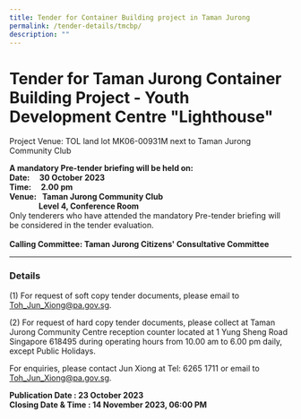 ```yaml
---
title: Tender for Container Building project in Taman Jurong
permalink: /tender-details/tmcbp/
description: ""
---
```

Tender for Taman Jurong Container Building Project - Youth Development Centre "Lighthouse"
==============================================================

Project Venue:         <!-- /\* Font Definitions \*/ @font-face {font-family:"Cambria Math"; panose-1:2 4 5 3 5 4 6 3 2 4; mso-font-alt:"Calisto MT"; mso-font-charset:0; mso-generic-font-family:roman; mso-font-pitch:variable; mso-font-signature:-536869121 1107305727 33554432 0 415 0;} @font-face {font-family:DengXian; panose-1:2 1 6 0 3 1 1 1 1 1; mso-font-alt:|?????¡ì?????????¨¬????????¨¬??; mso-font-charset:134; mso-generic-font-family:auto; mso-font-pitch:variable; mso-font-signature:-1610612033 953122042 22 0 262159 0;} @font-face {font-family:Calibri; panose-1:2 15 5 2 2 2 4 3 2 4; mso-font-alt:Calibri; mso-font-charset:0; mso-generic-font-family:swiss; mso-font-pitch:variable; mso-font-signature:-469750017 -1073732485 9 0 511 0;} @font-face {font-family:"\\@DengXian"; panose-1:2 1 6 0 3 1 1 1 1 1; mso-font-alt:"\\@SimSun"; mso-font-charset:134; mso-generic-font-family:auto; mso-font-pitch:auto; mso-font-signature:1 135135232 16 0 262144 0;} /\* Style Definitions \*/ p.MsoNormal, li.MsoNormal, div.MsoNormal {mso-style-unhide:no; mso-style-qformat:yes; mso-style-parent:""; margin:0in; mso-pagination:widow-orphan; font-size:11.0pt; font-family:"Calibri",sans-serif; mso-fareast-font-family:DengXian; mso-fareast-theme-font:minor-fareast; mso-ligatures:standardcontextual;} .MsoChpDefault {mso-style-type:export-only; mso-default-props:yes; font-size:10.0pt; mso-ansi-font-size:10.0pt; mso-bidi-font-size:10.0pt; mso-font-kerning:0pt; mso-ligatures:none;} @page WordSection1 {size:8.5in 11.0in; margin:1.0in 1.0in 1.0in 1.0in; mso-header-margin:.5in; mso-footer-margin:.5in; mso-paper-source:0;} div.WordSection1 {page:WordSection1;} --> TOL land lot MK06-00931M next to Taman Jurong Community Club

**A mandatory Pre-tender briefing will be held on: <br>
Date:  30 October 2023 <br>
Time:  2.00 pm <br>
Venue:  Taman Jurong Community Club <br>    &nbsp;Level 4, Conference Room** <br>
Only tenderers who have attended the mandatory Pre-tender briefing will be considered in the tender evaluation. <br>
<br>**Calling Committee: Taman Jurong Citizens' Consultative Committee**

* * *

### Details
(1) For request of soft copy tender documents, please email to Toh_Jun_Xiong@pa.gov.sg. <br>
  
(2) For request of hard copy tender documents, please collect at Taman Jurong Community Centre reception counter located at 1 Yung Sheng Road Singapore 618495 during operating hours from 10.00 am to 6.00 pm daily, except Public Holidays.

  

For enquiries, please contact Jun Xiong at Tel: 6265 1711 or email to Toh_Jun_Xiong@pa.gov.sg.


**Publication Date : 23 October 2023** <br>
**Closing Date &amp; Time : 14 November 2023, 06:00 PM**